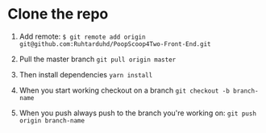# Clone the repo

1. Add remote: `$ git remote add origin git@github.com:Ruhtarduhd/PoopScoop4Two-Front-End.git`

2. Pull the master branch `git pull origin master`

3. Then install dependencies `yarn install`

4. When you start working checkout on a branch `git checkout -b branch-name`

5. When you push always push to the branch you're working on: `git push origin branch-name`
